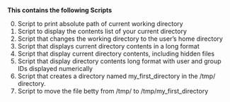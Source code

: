 **This contains the following Scripts**

0. Script to print absolute path of current working directory
1. Script to display the contents list of your current directory
2. Script that changes the working directory to the user’s home directory
3. Script that displays current directory contents in a long format
4. Script that display current directory contents, including hidden files
5. Script that display directory contents long format with user and group IDs displayed numerically
6. Script that creates a directory named my_first_directory in the /tmp/ directory.
7. Script to move the file betty from /tmp/ to /tmp/my_first_directory
